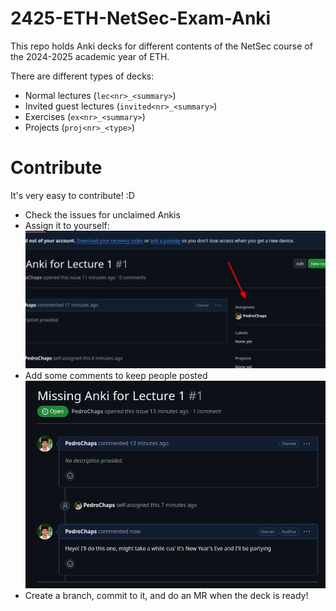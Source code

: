 # 2425-ETH-NetSec-Exam-Anki
This repo holds Anki decks for different contents of the NetSec course of the 2024-2025 academic year of ETH.

There are different types of decks: 
- Normal lectures (`lec<nr>_<summary>`)
- Invited guest lectures (`invited<nr>_<summary>`)
- Exercises (`ex<nr>_<summary>`)
- Projects (`proj<nr>_<type>`)

# Contribute

It's very easy to contribute! :D
- Check the issues for unclaimed Ankis
- Assign it to yourself:
  ![alt text](README_media/assignees.png)
- Add some comments to keep people posted
  ![alt text](README_media/party.png)
- Create a branch, commit to it, and do an MR when the deck is ready!
